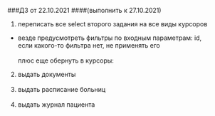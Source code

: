 
###ДЗ от 22.10.2021
####(выполнить к 27.10.2021)

1. переписать все select второго задания на все виды курсоров <br/>
- везде предусмотреть фильтры по входным параметрам: id, <br/>
  если какого-то фильтра нет, не применять его
  <br/><br/>
  плюс еще обернуть в курсоры:<br/>
2. выдать документы
   <br/><br/>
3. выдать расписание больниц
   <br/><br/>
4. выдать журнал пациента
   <br/><br/>